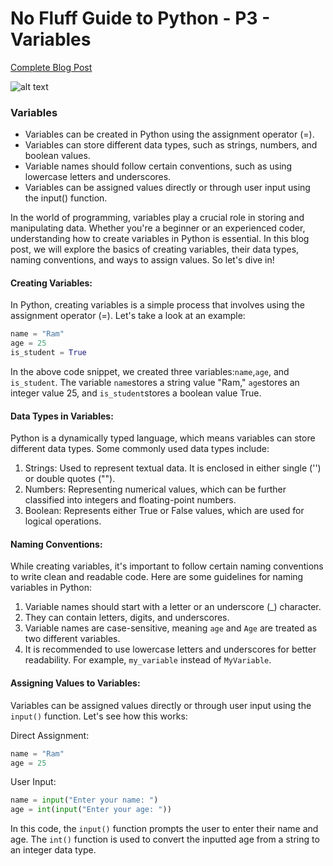 # No Fluff Guide to Python - P3 - Variables
[Complete Blog Post](https://www.databasewithfun.com/2023/07/no-fluff-guide-to-python-p2-variables.html)

![alt text](https://blogger.googleusercontent.com/img/b/R29vZ2xl/AVvXsEhXFhxIryvq-RxxwAxucFswW9DSemuudzi9HI_ap3od3T7okaxX9onWsBOBtG_iWR_h6rpXMCclAkJrB9RHyW7_KIMMsMeDwlOTgZjFW55d6Lpc46RzyQbIjuZpsBynpHdBV2p5KVTHkWze6JZsqJSNq5DCdzLr5a3VMs-vXN3FrWoig8zddTgpSrbUR_dU/s986/variables-databasewithfun.png)

### Variables

-   Variables can be created in Python using the assignment operator (=).
-   Variables can store different data types, such as strings, numbers, and boolean values.
-   Variable names should follow certain conventions, such as using lowercase letters and underscores.
-   Variables can be assigned values directly or through user input using the input() function.

In the world of programming, variables play a crucial role in storing and manipulating data. Whether you're a beginner or an experienced coder, understanding how to create variables in Python is essential. In this blog post, we will explore the basics of creating variables, their data types, naming conventions, and ways to assign values. So let's dive in!

#### Creating Variables:

In Python, creating variables is a simple process that involves using the assignment operator (=). Let's take a look at an example:

```python
name = "Ram"
age = 25
is_student = True
```

In the above code snippet, we created three variables:`name`,`age`, and `is_student`. The variable `name`stores a string value "Ram," `age`stores an integer value 25, and `is_student`stores a boolean value True.

#### Data Types in Variables:

Python is a dynamically typed language, which means variables can store different data types. Some commonly used data types include:

1.  Strings: Used to represent textual data. It is enclosed in either single ('') or double quotes ("").
2.  Numbers: Representing numerical values, which can be further classified into integers and floating-point numbers.
3.  Boolean: Represents either True or False values, which are used for logical operations.

#### Naming Conventions:

While creating variables, it's important to follow certain naming conventions to write clean and readable code. Here are some guidelines for naming variables in Python:

1.  Variable names should start with a letter or an underscore (_) character.
2.  They can contain letters, digits, and underscores.
3.  Variable names are case-sensitive, meaning `age` and `Age` are treated as two different variables.
4.  It is recommended to use lowercase letters and underscores for better readability. For example, `my_variable` instead of `MyVariable`.

#### Assigning Values to Variables:

Variables can be assigned values directly or through user input using the `input()` function. Let's see how this works:

Direct Assignment:
```python
name = "Ram"
age = 25
```

User Input:
```python
name = input("Enter your name: ")
age = int(input("Enter your age: "))
```

In this code, the `input()` function prompts the user to enter their name and age. The `int()` function is used to convert the inputted age from a string to an integer data type.